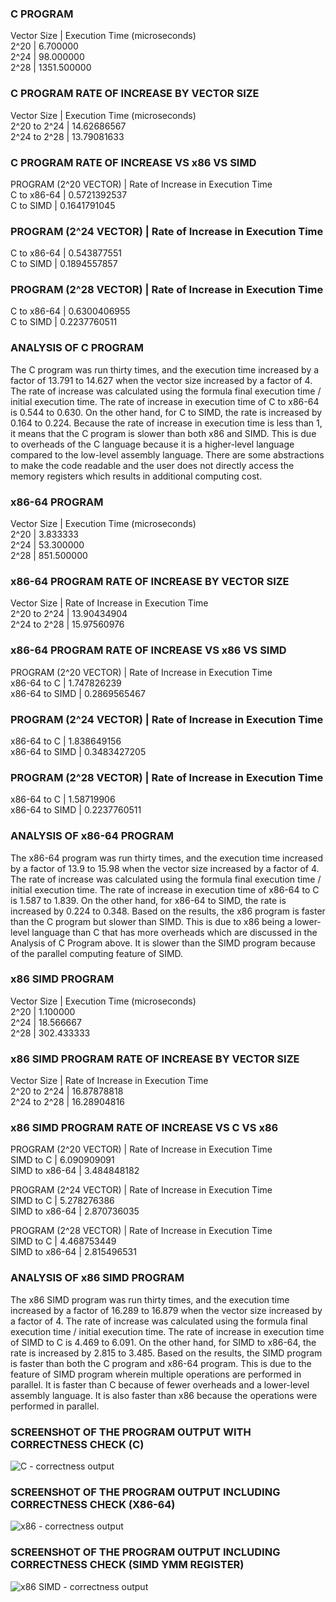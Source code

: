 ### C PROGRAM
Vector Size | Execution Time (microseconds)  
2^20 | 6.700000  
2^24 | 98.000000  
2^28 | 1351.500000  

### C PROGRAM RATE OF INCREASE BY VECTOR SIZE
Vector Size | Execution Time (microseconds)  
2^20 to 2^24 | 14.62686567  
2^24 to 2^28 | 13.79081633  

### C PROGRAM RATE OF INCREASE VS x86 VS SIMD
PROGRAM (2^20 VECTOR) | Rate of Increase in Execution Time  
C to x86-64 | 0.5721392537  
C to SIMD | 0.1641791045  

### PROGRAM (2^24 VECTOR) | Rate of Increase in Execution Time
C to x86-64 | 0.543877551  
C to SIMD | 0.1894557857  

### PROGRAM (2^28 VECTOR) | Rate of Increase in Execution Time
C to x86-64 | 0.6300406955  
C to SIMD | 0.2237760511  

### ANALYSIS OF C PROGRAM
The C program was run thirty times, and the execution time increased by a factor of 13.791 to 14.627 when the vector size increased by a factor of 4. The rate of increase was calculated using the formula final execution time / initial execution time. The rate of increase in execution time of C to x86-64 is 0.544 to 0.630. On the other hand, for C to SIMD, the rate is increased by 0.164 to 0.224. Because the rate of increase in execution time is less than 1, it means that the C program is slower than both x86 and SIMD. This is due to overheads of the C language because it is a higher-level language compared to the low-level assembly language. There are some abstractions to make the code readable and the user does not directly access the memory registers which results in additional computing cost.  

### x86-64 PROGRAM
Vector Size | Execution Time (microseconds)  
2^20 | 3.833333  
2^24 | 53.300000  
2^28 | 851.500000  

### x86-64 PROGRAM RATE OF INCREASE BY VECTOR SIZE
Vector Size | Rate of Increase in Execution Time  
2^20 to 2^24 | 13.90434904  
2^24 to 2^28 | 15.97560976  

### x86-64 PROGRAM RATE OF INCREASE VS x86 VS SIMD
PROGRAM (2^20 VECTOR) | Rate of Increase in Execution Time  
x86-64 to C | 1.747826239  
x86-64 to SIMD | 0.2869565467  

### PROGRAM (2^24 VECTOR) | Rate of Increase in Execution Time
x86-64 to C | 1.838649156  
x86-64 to SIMD | 0.3483427205  

### PROGRAM (2^28 VECTOR) | Rate of Increase in Execution Time
x86-64 to C | 1.58719906  
x86-64 to SIMD | 0.2237760511  

### ANALYSIS OF x86-64 PROGRAM
The x86-64 program was run thirty times, and the execution time increased by a factor of 13.9 to 15.98 when the vector size increased by a factor of 4. The rate of increase was calculated using the formula final execution time / initial execution time. The rate of increase in execution time of x86-64 to C is 1.587 to 1.839. On the other hand, for x86-64 to SIMD, the rate is increased by 0.224 to 0.348. Based on the results, the x86 program is faster than the C program but slower than SIMD. This is due to x86 being a lower-level language than C that has more overheads which are discussed in the Analysis of C Program above. It is slower than the SIMD program because of the parallel computing feature of SIMD.  

### x86 SIMD PROGRAM
Vector Size | Execution Time (microseconds)  
2^20 | 1.100000  
2^24 | 18.566667  
2^28 | 302.433333  

### x86 SIMD PROGRAM RATE OF INCREASE BY VECTOR SIZE
Vector Size | Rate of Increase in Execution Time  
2^20 to 2^24 | 16.87878818  
2^24 to 2^28 | 16.28904816  

### x86 SIMD PROGRAM RATE OF INCREASE VS C VS x86
PROGRAM (2^20 VECTOR) | Rate of Increase in Execution Time  
SIMD to C | 6.090909091  
SIMD to x86-64 | 3.484848182  

PROGRAM (2^24 VECTOR) | Rate of Increase in Execution Time  
SIMD to C | 5.278276386  
SIMD to x86-64 | 2.870736035  

PROGRAM (2^28 VECTOR) | Rate of Increase in Execution Time  
SIMD to C | 4.468753449  
SIMD to x86-64 | 2.815496531  

### ANALYSIS OF x86 SIMD PROGRAM
The x86 SIMD program was run thirty times, and the execution time increased by a factor of 16.289 to 16.879 when the vector size increased by a factor of 4. The rate of increase was calculated using the formula final execution time / initial execution time. The rate of increase in execution time of SIMD to C is 4.469 to 6.091. On the other hand, for SIMD to x86-64, the rate is increased by 2.815 to 3.485. Based on the results, the SIMD program is faster than both the C program and x86-64 program. This is due to the feature of SIMD program wherein multiple operations are performed in parallel. It is faster than C because of fewer overheads and a lower-level assembly language. It is also faster than x86 because the operations were performed in parallel.  

### SCREENSHOT OF THE PROGRAM OUTPUT WITH CORRECTNESS CHECK (C)
![C - correctness output](https://github.com/jonaprado/stencil-project/assets/92654347/d06029db-c8c9-4a4f-8d8e-75c268a32992)

### SCREENSHOT OF THE PROGRAM OUTPUT INCLUDING CORRECTNESS CHECK (X86-64)
![x86 - correctness output](https://github.com/jonaprado/stencil-project/assets/92654347/0184988d-f921-42d1-893b-1c32a7b5e76b)

### SCREENSHOT OF THE PROGRAM OUTPUT INCLUDING CORRECTNESS CHECK (SIMD YMM REGISTER)
![x86 SIMD - correctness output](https://github.com/jonaprado/stencil-project/assets/92654347/9634cbd0-8680-4694-a391-a0c32b232f38)
